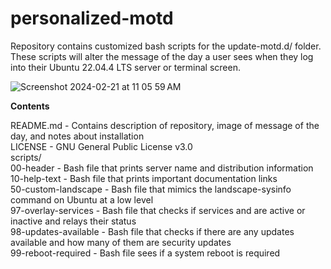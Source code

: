 # personalized-motd

Repository contains customized bash scripts for the update-motd.d/ folder. These scripts will alter the message of the day a user sees when they log into their Ubuntu 22.04.4 LTS server or terminal screen.

![Screenshot 2024-02-21 at 11 05 59 AM](https://github.com/Heisenberg-UP/personalized-motd/assets/99283516/cdead9f4-4906-4883-921f-4492c5a9ff85)

**Contents**                
                
README.md - Contains description of repository, image of message of the day, and notes about installation                
LICENSE - GNU General Public License v3.0    
scripts/    
        00-header - Bash file that prints server name and distribution information      
        10-help-text - Bash file that prints important documentation links    
        50-custom-landscape - Bash file that mimics the landscape-sysinfo command on Ubuntu at a low level    
        97-overlay-services - Bash file that checks if services and are active or inactive and relays their status    
        98-updates-available - Bash file that checks if there are any updates available and how many of them are security updates    
        99-reboot-required - Bash file sees if a system reboot is required    

